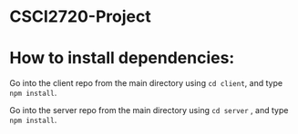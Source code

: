 # CSCI2720-Project

# How to install dependencies:

Go into the client repo from the main directory using ``` cd client ```, and type ``` npm install ```.

Go into the server repo from the main directory using ``` cd server ``` , and type ``` npm install ```.
